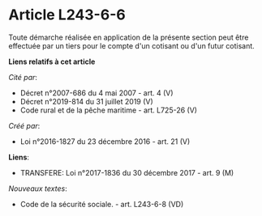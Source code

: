 # Article L243-6-6

Toute démarche réalisée en application de la présente section peut être effectuée par un tiers pour le compte d'un cotisant
ou d'un futur cotisant.

**Liens relatifs à cet article**

_Cité par_:

  - Décret n°2007-686 du 4 mai 2007 - art. 4 (V)
  - Décret n°2019-814 du 31 juillet 2019 (V)
  - Code rural et de la pêche maritime - art. L725-26 (V)

_Créé par_:

  - Loi n°2016-1827 du 23 décembre 2016 - art. 21 (V)

**Liens**:

  - TRANSFERE: Loi n°2017-1836 du 30 décembre 2017 - art. 9 (M)

_Nouveaux textes_:

  - Code de la sécurité sociale. - art. L243-6-8 (VD)
